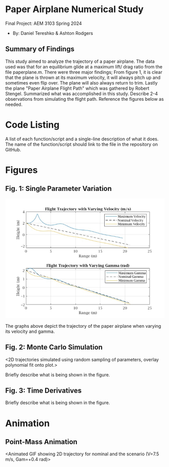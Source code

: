 # Paper Airplane Numerical Study
  Final Project: AEM 3103 Spring 2024

  - By: Daniel Tereshko & Ashton Rodgers

  ## Summary of Findings
  <Show the variations studied in a table>

  This study aimed to analyze the trajectory of a paper airplane. The data used was that for an equilibrium glide at a maximum lift/ drag ratio from the file paperplane.m. There were three major findings; From figure 1, it is clear that the plane is thrown at its maximum velocity, it will always pitch up and sometimes even flip over. The plane will also always return to trim. Lastly the plane   "Paper Airplane Flight Path" which was gathered by Robert Stengel. Summarized what was accomplished in this study.  Describe 2-4 observations from simulating the flight path.
  Reference the figures below as needed.
 
  # Code Listing
  A list of each function/script and a single-line description of what it does.  The name of the function/script should link to the file in the repository on GitHub.

  # Figures

  ## Fig. 1: Single Parameter Variation
  ![Figure 1](/figures/figure1.jpg)

  The graphs above depict the trajectory of the paper airplane when varying its velocity and gamma.
  

  ## Fig. 2: Monte Carlo Simulation
  <2D trajectories simulated using random sampling of parameters, overlay polynomial fit onto plot.>

  Briefly describe what is being shown in the figure.

 ## Fig. 3: Time Derivatives
 <Time-derivative of height and range for the fitted trajectory>

  Briefly describe what is being shown in the figure.

  # Animation
  ## Point-Mass Animation
  <Animated GIF showing 2D trajectory for nominal and the scenario (V=7.5 m/s, Gam=+0.4 rad)>
